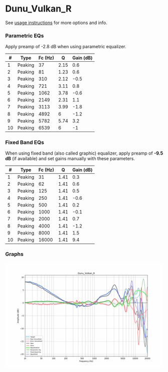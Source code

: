 # Dunu_Vulkan_R
See [usage instructions](https://github.com/jaakkopasanen/AutoEq#usage) for more options and info.

### Parametric EQs
Apply preamp of -2.8 dB when using parametric equalizer.

|   # | Type    |   Fc (Hz) |    Q |   Gain (dB) |
|-----|---------|-----------|------|-------------|
|   1 | Peaking |        37 | 2.15 |         0.6 |
|   2 | Peaking |        81 | 1.23 |         0.6 |
|   3 | Peaking |       310 | 2.12 |        -0.5 |
|   4 | Peaking |       721 | 3.11 |         0.8 |
|   5 | Peaking |      1062 | 3.78 |        -0.6 |
|   6 | Peaking |      2149 | 2.31 |         1.1 |
|   7 | Peaking |      3113 | 3.99 |        -1.8 |
|   8 | Peaking |      4892 | 6    |        -1.2 |
|   9 | Peaking |      5782 | 5.74 |         3.2 |
|  10 | Peaking |      6539 | 6    |        -1   |

### Fixed Band EQs
When using fixed band (also called graphic) equalizer, apply preamp of **-9.5 dB** (if available) and set gains manually with these parameters.

|   # | Type    |   Fc (Hz) |    Q |   Gain (dB) |
|-----|---------|-----------|------|-------------|
|   1 | Peaking |        31 | 1.41 |         0.3 |
|   2 | Peaking |        62 | 1.41 |         0.6 |
|   3 | Peaking |       125 | 1.41 |         0.5 |
|   4 | Peaking |       250 | 1.41 |        -0.6 |
|   5 | Peaking |       500 | 1.41 |         0.2 |
|   6 | Peaking |      1000 | 1.41 |        -0.1 |
|   7 | Peaking |      2000 | 1.41 |         0.7 |
|   8 | Peaking |      4000 | 1.41 |        -1.2 |
|   9 | Peaking |      8000 | 1.41 |         1.5 |
|  10 | Peaking |     16000 | 1.41 |         9.4 |

### Graphs
![](./Dunu_Vulkan_R.png)

